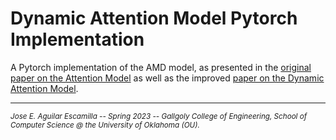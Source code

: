 Dynamic Attention Model Pytorch Implementation
==============================================

A Pytorch implementation of the AMD model, as presented in the 
[original paper on the Attention Model](https://doi.org/10.48550/arXiv.1803.08475) 
as well as the improved [paper on the Dynamic Attention Model](https://doi.org/10.48550/arXiv.2002.03282).

---

<sup><i>Jose E. Aguilar Escamilla -- Spring 2023 -- Gallgoly College of Engineering, School of Computer Science @ the University of Oklahoma (OU).</sup></i>